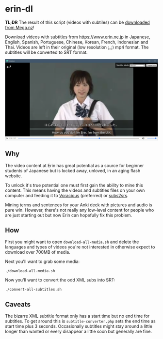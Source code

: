 # erin-dl
**TL;DR** The result of this script (videos with subtiles) can be [downloaded from Mega.nz](https://mega.nz/#F!rAMXFSyQ!C6qoFmCm862BWGHhg27Y4A)!

Download videos with subtitles from https://www.erin.ne.jp in Japanese, English, Spanish, Portuguese, Chinese, Korean, French, Indonesian and Thai. Videos are left in their original (low resolution ;_;) mp4 format. The subtitles will be converted to SRT format.

![Erin in Voracious](screenshot.png)

## Why
The video content at Erin has great potential as a source for beginner students of Japanese but is locked away, unloved, in an aging flash website. 

To unlock it's true potential one must first gain the ability to mine this content. This means having the videos and subtitles files on your own computer and feeding it to [Voracious](https://voracious.app/) (preferred) or [subs2srs](http://subs2srs.sourceforge.net/).

Mining terms and sentences for your Anki deck with pictures and audio is pure win. However, there's not really any low-level content for people who are just starting out but now Erin can hopefully fix this problem.

## How
First you might want to open `download-all-media.sh` and delete the languages and types of videos you're not interested in otherwise expect to download over 700MB of media.

Next you'll want to grab some media:

    ./download-all-media.sh
    
Now you'll want to convert the odd XML subs into SRT:

    ./convert-all-subtitles.sh
    
## Caveats
The bizarre XML subtitle format only has a start time but no end time for subtitles. To get around this is `subtitle-converter.php` sets the end time as start time plus 3 seconds. Occasionally subtitles might stay around a little longer than wanted or every disappear a little soon but generally are fine.
